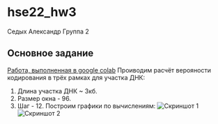 # hse22_hw3
Седых Александр Группа 2
## Основное задание
[Работа, выполненная в google colab](https://colab.research.google.com/drive/160ZPlXuc2G7oBA9XLlUS65ltL8GDQIx-?usp=sharing)
Проиводим расчёт верояности кодирования в трёх рамках для участка ДНК:
1. Длина участка ДНК ~ 3кб.
2. Размер окна - 96.
3. Шаг - 12.
Построим графики по вычислениям:
![Скриншот 1](src/pic/graph1)
![Скриншот 2](src/pic/graph2)
